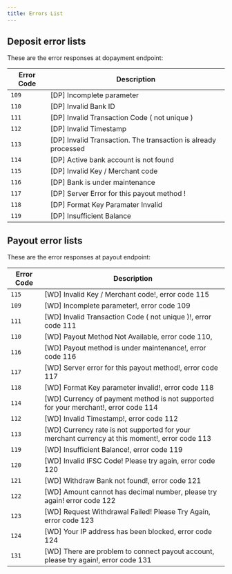 ```yaml
---
title: Errors List
---
```


## Deposit error lists

These are the error responses at dopayment endpoint:

| Error Code | Description                                               |
| ---------- | --------------------------------------------------------- |
| `109`      | [DP] Incomplete parameter                                      |
| `110`      | [DP] Invalid Bank ID                                           |
| `111`      | [DP] Invalid Transaction Code ( not unique )                   |
| `112`      | [DP] Invalid Timestamp                                         |
| `113`      | [DP] Invalid Transaction. The transaction is already processed |
| `114`      | [DP] Active bank account is not found                          |
| `115`      | [DP] Invalid Key / Merchant code                               |
| `116`      | [DP] Bank is under maintenance                                 |
| `117`      | [DP] Server Error for this payout method !                     |
| `118`      | [DP] Format Key Paramater Invalid                              |
| `119`      | [DP] Insufficient Balance                                      |



## Payout error lists

These are the error responses at payout endpoint:

| Error Code | Description                                                                               |
| ---------- | ----------------------------------------------------------------------------------------- |
| `115`      | [WD] Invalid Key / Merchant code!, error code 115                                              |
| `109`      | [WD] Incomplete parameter!, error code 109                                                     |
| `111`      | [WD] Invalid Transaction Code ( not unique )!, error code 111                                  |
| `110`      | [WD] Payout Method Not Available, error code 110,                                              |
| `116`      | [WD] Payout method is under maintenance!, error code 116                                       |
| `117`      | [WD] Server error for this payout method!, error code 117                                      |
| `118`      | [WD] Format Key parameter invalid!, error code 118                                             |
| `114`      | [WD] Currency of payment method is not supported for your merchant!, error code 114            |
| `112`      | [WD] Invalid Timestamp!, error code 112                                                        |
| `113`      | [WD] Currency rate is not supported for your merchant currency at this moment!, error code 113 |
| `119`      | [WD] Insufficient Balance!, error code 119                                                     |
| `120`      | [WD] Invalid IFSC Code! Please try again, error code 120                                       |
| `121`      | [WD] Withdraw Bank not found!, error code 121                                                  |
| `122`      | [WD] Amount cannot has decimal number, please try again! error code 122                        |
| `123`      | [WD] Request Withdrawal Failed! Please Try Again, error code 123                               |
| `124`      | [WD] Your IP address has been blocked, error code 124                                          |
| `131`      | [WD] There are problem to connect payout account, please try again!, error code 131            |
